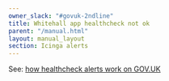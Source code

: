 ```yaml
---
owner_slack: "#govuk-2ndline"
title: Whitehall app healthcheck not ok
parent: "/manual.html"
layout: manual_layout
section: Icinga alerts
---
```


See: [how healthcheck alerts work on GOV.UK](app-healthcheck-not-ok.html)
